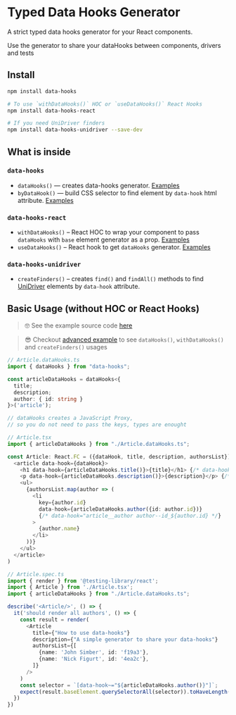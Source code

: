 # Typed Data Hooks Generator

A strict typed data hooks generator for your React components.

Use the generator to share your dataHooks between components, drivers and tests

## Install

```bash
npm install data-hooks

# To use `withDataHooks()` HOC or `useDataHooks()` React Hooks
npm install data-hooks-react

# If you need UniDriver finders
npm install data-hooks-unidriver --save-dev
```

## What is inside

### `data-hooks`
* `dataHooks()` — creates data-hooks generator. [Examples](./packages/data-hooks/__tests__/dataHooks.spec.ts)
* `byDataHook()` — build CSS selector to find element by `data-hook` html attribute. [Examples](./packages/data-hooks/__tests__/byDataHook.spec.ts)

### `data-hooks-react`
* `withDataHooks()` – React HOC to wrap your component to pass `dataHooks` with `base` element generator as a prop. [Examples](./packages/data-hooks-react/__tests__/withDataHooks.spec.tsx)
* `useDataHooks()` – React hook to get `dataHooks` generator. [Examples](./packages/data-hooks-react/__tests__/useDataHooks.spec.ts)

### `data-hooks-unidriver`
* `createFinders()` – creates `find()` and `findAll()` methods to find [UniDriver](https://github.com/wix-incubator/unidriver) elements by `data-hook` attribute.

## Basic Usage (without HOC or React Hooks)

> 🤓 See the example source code [here](./examples/src/basic)

> 😎 Checkout [advanced example](./examples/src/advanced) to see `dataHooks()`, `withDataHooks()` and `createFinders()` usages

```typescript
// Article.dataHooks.ts
import { dataHooks } from "data-hooks";

const articleDataHooks = dataHooks<{
  title;
  description;
  author: { id: string }
}>('article');

// dataHooks creates a JavaScript Proxy,
// so you do not need to pass the keys, types are enought
```

```typescript jsx
// Article.tsx
import { articleDataHooks } from "./Article.dataHooks.ts";

const Article: React.FC = ({dataHook, title, description, authorsList}) => (
  <article data-hook={dataHook}>
    <h1 data-hook={articleDataHooks.title()}>{title}</h1> {/* data-hook="article__title */}
    <p data-hook={articleDataHooks.description()}>{description}</p> {/* data-hook="article__description */}
    <ul>
      {authorsList.map(author => (
        <li
          key={author.id}
          data-hook={articleDataHooks.author({id: author.id})}
          {/* data-hook="article__author author--id_${author.id} */}
        >
          {author.name}
        </li>
      ))}
    </ul>
  </article>
)
```

```typescript jsx
// Article.spec.ts
import { render } from '@testing-library/react';
import { Article } from './Article.tsx';
import { articleDataHooks } from "./Article.dataHooks.ts";

describe('<Article/>', () => {
  it('should render all authors', () => {
    const result = render(
      <Article
        title={"How to use data-hooks"}
        description={"A simple generator to share your data-hooks"}
        authorsList={[
          {name: 'John Simber', id: 'f19a3'},
          {name: 'Nick Figurt', id: '4ea2c'},
        ]}
      />
    )
    const selector = `[data-hook~="${articleDataHooks.author()}"]`;
    expect(result.baseElement.querySelectorAll(selector)).toHaveLength(2);
  })
})
```




